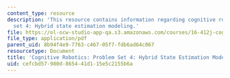 ```yaml
---
content_type: resource
description: 'This resource contains information regarding cognitive robotics: Problem
  set 4: Hybrid state estimation modeling.'
file: https://ol-ocw-studio-app-qa.s3.amazonaws.com/courses/16-412j-cognitive-robotics-spring-2016/cefcbd57980d865441d115e5c2155b6a_MIT16_412JS16_Assignment5.pdf
file_type: application/pdf
parent_uid: 8b94f4e9-7763-c467-05f7-fdb6ad64c067
resourcetype: Document
title: 'Cognitive Robotics: Problem Set 4: Hybrid State Estimation Modeling'
uid: cefcbd57-980d-8654-41d1-15e5c2155b6a
---
```

